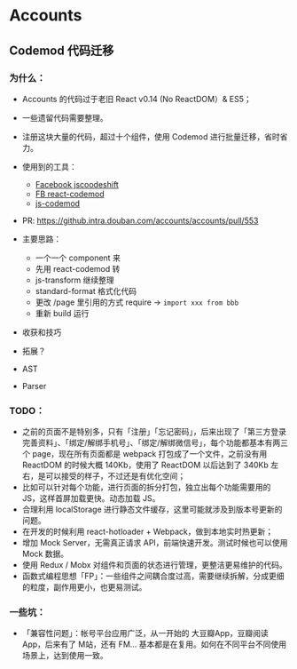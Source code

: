# Accounts 
## Codemod 代码迁移

### 为什么：
- Accounts 的代码过于老旧 React v0.14 (No ReactDOM）& ES5；
- 一些遗留代码需要整理。
- 注册这块大量的代码，超过十个组件，使用 Codemod 进行批量迁移，省时省力。

- 使用到的工具：
	- [Facebook jscoodeshift](https://github.com/facebook/jscodeshift)
	- [FB react-codemod](https://github.com/reactjs/react-codemod)
	- [js-codemod](https://github.com/cpojer/js-codemod)


- PR: https://github.intra.douban.com/accounts/accounts/pull/553
- 主要思路：
	- 一个一个 component 来
	- 先用 react-codemod 转
	- js-transform 继续整理
	- standard-format 格式化代码
	- 更改 /page 里引用的方式 require -> `import xxx from bbb`
	- 重新 build 运行


- 收获和技巧
- 拓展？
- AST
- Parser

### TODO：
- 之前的页面不是特别多，只有「注册」「忘记密码」，后来出现了「第三方登录完善资料」、「绑定/解绑手机号」、「绑定/解绑微信号」，每个功能都基本有两三个 page，现在所有页面都是 webpack 打包成了一个文件，之前没有用 ReactDOM 的时候大概 140Kb，使用了 ReactDOM 以后达到了 340Kb 左右，是可以接受的样子，不过还是有优化空间；
- 比如可以针对每个功能，进行页面的拆分打包，独立出每个功能需要用的 JS，这样首屏加载更快。动态加载 JS。
- 合理利用 localStorage 进行静态文件缓存，这里可能就涉及到版本号更新的问题。
- 在开发的时候利用 react-hotloader + Webpack，做到本地实时热更新；
- 增加 Mock Server，无需真正请求 API，前端快速开发。测试时候也可以使用 Mock 数据。
- 使用 Redux / Mobx 对组件和页面的状态进行管理，更整洁更易维护的代码。
- 函数式编程思想「FP」：一些组件之间耦合度过高，需要继续拆解，分成更细的粒度，副作用更小，也更易测试。

### 一些坑：
- 「兼容性问题」：帐号平台应用广泛，从一开始的 大豆瓣App，豆瓣阅读App，后来有了 M站，还有 FM… 基本都是在复用。如何在不同平台不同使用场景上，达到使用一致。








